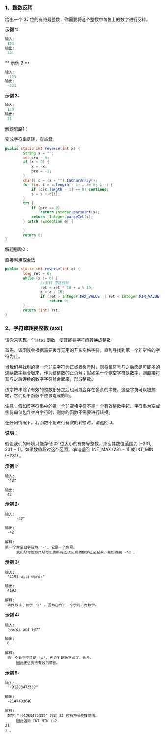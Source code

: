 ### 1、整数反转

给出一个 32 位的有符号整数，你需要将这个整数中每位上的数字进行反转。

**示例 1:**

```java
输入:
 123
输出:
 321
```

** 示例 2:**

```java
输入:
 -123
输出:
 -321
```

**示例 3:**

```java
输入:
 120
输出:
 21
```

解题思路1：

变成字符串反转，有点蠢。

```java
public static int reverse(int x) {
        String s = "";
        int pre = 0;
        if (x < 0) {
            x = -x;
            pre = -1;
        }
        char[] c = (x + "").toCharArray();
        for (int i = c.length - 1; i >= 0; i--) {
            if (c[c.length - 1] == 0) continue;
            s = s + c[i];
        }
        try {
            if (pre == 0)
                return Integer.parseInt(s);
            return -Integer.parseInt(s);
        } catch (Exception e) {

        }
        return 0;
}
```

解题思路2：

直接利用取余法

```java
public static int reverse(int x) {
        long ret = 0;
        while (x != 0) {
                //反转 思路很妙
                ret = ret * 10 + x % 10;
                x = x / 10;
                if (ret > Integer.MAX_VALUE || ret < Integer.MIN_VALUE)
                    return 0;
        }
        return (int) ret;
}
```

### 2、字符串转换整数 \(atoi\)

请你来实现一个 `atoi` 函数，使其能将字符串转换成整数。

首先，该函数会根据需要丢弃无用的开头空格字符，直到寻找到第一个非空格的字符为止。

当我们寻找到的第一个非空字符为正或者负号时，则将该符号与之后面尽可能多的连续数字组合起来，作为该整数的正负号；假如第一个非空字符是数字，则直接将其与之后连续的数字字符组合起来，形成整数。

该字符串除了有效的整数部分之后也可能会存在多余的字符，这些字符可以被忽略，它们对于函数不应该造成影响。

注意：假如该字符串中的第一个非空格字符不是一个有效整数字符、字符串为空或字符串仅包含空白字符时，则你的函数不需要进行转换。

在任何情况下，若函数不能进行有效的转换时，请返回 0。

**说明：**

假设我们的环境只能存储 32 位大小的有符号整数，那么其数值范围为 \[−231,  231 − 1\]。如果数值超过这个范围，qing返回  INT\_MAX \(231 − 1\) 或 INT\_MIN \(−231\) 。

**示例 1:**

```
输入:
 "42"

输出:
 42

```

**示例 2:**

```
输入:
 "   -42"

输出:
 -42

解释: 
第一个非空白字符为 '-', 它是一个负号。
     我们尽可能将负号与后面所有连续出现的数字组合起来，最后得到 -42 。

```

**示例 3:**

```
输入:
 "4193 with words"

输出:
 4193

解释:
 转换截止于数字 '3' ，因为它的下一个字符不为数字。

```

**示例 4:**

```
输入:
 "words and 987"

输出:
 0

解释:
 第一个非空字符是 'w', 但它不是数字或正、负号。
     因此无法执行有效的转换。
```

**示例 5:**

```
输入:
 "-91283472332"

输出:
 -2147483648

解释:
 数字 "-91283472332" 超过 32 位有符号整数范围。 
     因此返回 INT_MIN (−2
31
) 。
```



